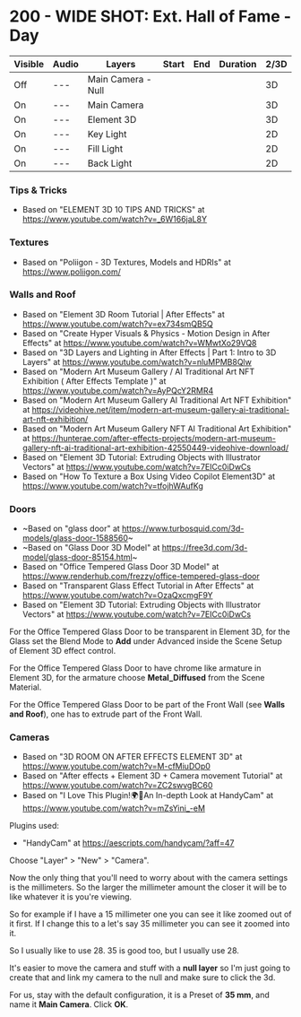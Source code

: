 # 200 - WIDE SHOT: Ext. Hall of Fame - Day

| Visible| Audio | Layers | Start | End | Duration | 2/3D |
| --- | --- | --- | --- | --- | --- | --- |
| Off | --- | Main Camera - Null | | | | 3D |
| On | --- | Main Camera | | | | 3D |
| On | --- | Element 3D | | | | 3D |
| On | --- | Key Light | | | | 2D |
| On | --- | Fill Light | | | | 2D |
| On | --- | Back Light | | | | 2D |

### Tips & Tricks

- Based on "ELEMENT 3D 10 TIPS AND TRICKS" at https://www.youtube.com/watch?v=_6W166jaL8Y

### Textures

- Based on "Poliigon - 3D Textures, Models and HDRIs" at https://www.poliigon.com/

### Walls and Roof

- Based on "Element 3D Room Tutorial | After Effects" at https://www.youtube.com/watch?v=ex734smQB5Q
- Based on "Create Hyper Visuals & Physics - Motion Design in After Effects" at https://www.youtube.com/watch?v=WMwtXo29VQ8
- Based on "3D Layers and Lighting in After Effects | Part 1: Intro to 3D Layers" at https://www.youtube.com/watch?v=nluMPMB8Qlw
- Based on "Modern Art Museum Gallery / AI Traditional Art NFT Exhibition ( After Effects Template )" at https://www.youtube.com/watch?v=AyPQcY2RMR4
- Based on "Modern Art Museum Gallery AI Traditional Art NFT Exhibition" at https://videohive.net/item/modern-art-museum-gallery-ai-traditional-art-nft-exhibition/
- Based on "Modern Art Museum Gallery NFT AI Traditional Art Exhibition" at https://hunterae.com/after-effects-projects/modern-art-museum-gallery-nft-ai-traditional-art-exhibition-42550449-videohive-download/
- Based on "Element 3D Tutorial: Extruding Objects with Illustrator Vectors" at https://www.youtube.com/watch?v=7EICc0iDwCs
- Based on "How To Texture a Box Using Video Copilot Element3D" at https://www.youtube.com/watch?v=tfojhWAufKg

### Doors

- ~Based on "glass door" at https://www.turbosquid.com/3d-models/glass-door-1588560~
- ~Based on "Glass Door 3D Model" at https://free3d.com/3d-model/glass-door-85154.html~
- Based on "Office Tempered Glass Door 3D Model" at https://www.renderhub.com/frezzy/office-tempered-glass-door
- Based on "Transparent Glass Effect Tutorial in After Effects" at https://www.youtube.com/watch?v=OzaQxcmgF9Y
- Based on "Element 3D Tutorial: Extruding Objects with Illustrator Vectors" at https://www.youtube.com/watch?v=7EICc0iDwCs

For the Office Tempered Glass Door to be transparent in Element 3D, for the Glass set the Blend Mode to **Add** under Advanced inside the Scene Setup of Element 3D effect control.

For the Office Tempered Glass Door to have chrome like armature in Element 3D, for the armature choose **Metal_Diffused** from the Scene Material.

For the Office Tempered Glass Door to be part of the Front Wall (see **Walls and Roof**), one has to extrude part of the Front Wall.

### Cameras

- Based on "3D ROOM ON AFTER EFFECTS ELEMENT 3D" at https://www.youtube.com/watch?v=M-cfMiuDOp0
- Based on "After effects + Element 3D + Camera movement Tutorial" at https://www.youtube.com/watch?v=ZC2swvgBC60
- Based on "I Love This Plugin!🌍💖An In-depth Look at HandyCam" at https://www.youtube.com/watch?v=mZsYini_-eM

Plugins used:

- "HandyCam" at https://aescripts.com/handycam/?aff=47

Choose "Layer" > "New" > "Camera".

Now the only thing that you'll need to worry about with the camera settings is the millimeters. So the larger the millimeter amount the closer it will be to like whatever it is you're viewing.

So for example if I have a 15 millimeter one you can see it like zoomed out of it first. If I change this to a let's say 35 millimeter you can see it zoomed into it. 

So I usually like to use 28. 35 is good too, but I usually use 28. 

It's easier to move the camera and stuff with a **null layer** so I'm just going to create that and link my camera to the null and make sure to click the 3d.

For us, stay with the default configuration, it is a Preset of **35 mm**, and name it **Main Camera**. Click **OK**.

